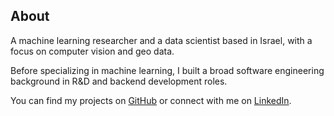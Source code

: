 ## About
A machine learning researcher and a data scientist based in Israel, with a focus on computer vision and geo data.

Before specializing in machine learning, I built a broad software engineering background in R&D and backend development roles.

You can find my projects on [GitHub](https://github.com/ornachmias) or connect with me on [LinkedIn](https://www.linkedin.com/in/or-nachmias-8b8010124/).

